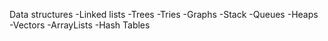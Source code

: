 Data structures
  -Linked lists
  -Trees
  -Tries
  -Graphs
  -Stack
  -Queues
  -Heaps
  -Vectors
  -ArrayLists
  -Hash Tables
